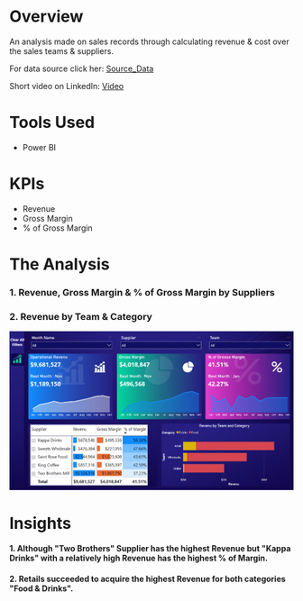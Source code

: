 # Overview
  An analysis made on sales records through calculating revenue & cost over the sales teams & suppliers.
  
  For data source click her: [Source_Data](/Source_Data/Source_Data.rar/)

  Short video on LinkedIn: [Video](https://bit.ly/3WQ5XBZ)

# Tools Used
  * Power BI

# KPIs
  * Revenue
  * Gross Margin
  * % of Gross Margin

# The Analysis

  ### 1. Revenue, Gross Margin & % of Gross Margin by Suppliers
    
  ### 2. Revenue by Team & Category

  ![](Images/Sales_Records.png)

  # Insights

  #### 1. Although "Two Brothers" Supplier has the highest Revenue but "Kappa Drinks" with a relatively high Revenue has the highest % of Margin.
  #### 2. Retails succeeded to acquire the highest Revenue for both categories "Food & Drinks".
